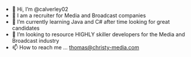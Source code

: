 - 👋 Hi, I’m @calverley02
- 👀 I am a recruiter for Media and Broadcast companies
- 🌱 I’m currently learning Java and C# after time looking for great candidates 
- 💞️ I’m looking to resource HIGHLY skiller developers for the Media and Broadcast industry
- 📫 How to reach me ... thomas@christy-media.com

<!---
calverley02/calverley02 is a ✨ special ✨ repository because its `README.md` (this file) appears on your GitHub profile.
You can click the Preview link to take a look at your changes.
--->
